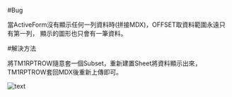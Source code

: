 
#Bug

當ActiveForm沒有顯示任何一列資料時(拼接MDX)，OFFSET取資料範圍永遠只有第一列，
顯示的圖形也只會有一筆資料。

#解決方法

將TM1RPTROW隨意套一個Subset，重新建置Sheet將資料顯示出來，
TM1RPTROW套回MDX後重新上傳即可。

![text](raw.githubusercontent.com/howard40116/Rebellious-Tm1/master/ActiveFormChart.JPG)
